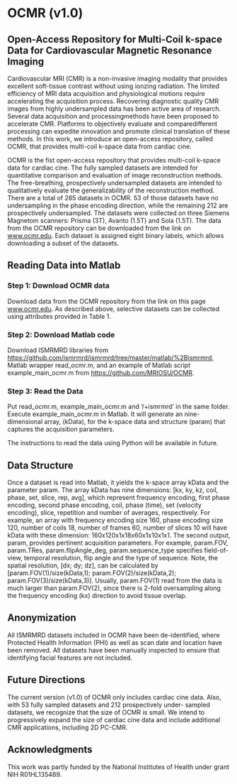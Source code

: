 # OCMR (v1.0) 
## Open-Access Repository for Multi-Coil k-space Data for Cardiovascular Magnetic Resonance Imaging

Cardiovascular MRI (CMR) is a non-invasive imaging modality that provides excellent soft-tissue contrast without using ionzing radiation. The limited efficiency of MRI data acquisition and physiological motions require accelerating the acquisition process. Recovering diagnostic quality CMR images from highly undersampled data has been active area of research. Several data acquisition and processingmethods have been proposed to accelerate CMR. Platforms to objectively evaluate and comparedifferent processing can expedite innovation and promote clinical translation of these methods. In this work, we introduce an open-access repository, called OCMR, that provides multi-coil k-space data from cardiac cine.

OCMR is the fist open-access repository that provides multi-coil k-space data for cardiac cine. The fully sampled datasets are intended for quantitative comparison and evaluation of image reconstruction methods. The free-breathing, prospectively undersampled datasets are intended to qualitatively evaluate the generalizability of the reconstruction method. There are a total of 265 datasets in OCMR. 53 of those datasets have no undersampling in the phase encoding direction, while the remaining 212 are prospectively undersampled. The datasets were collected on three Siemens Magnetom scanners: Prisma (3T), Avanto (1.5T) and Sola (1.5T). The data from the OCMR repository can be downloaded from the link on www.ocmr.edu. Each dataset is assigned eight binary labels, which allows downloading a subset of the datasets.


## Reading Data into Matlab
### Step 1: Download OCMR data
Download data from the OCMR repository from the link on this page www.ocmr.edu.
As described above, selective datasets can be collected using attributes provided in Table 1.
### Step 2: Download Matlab code
Download ISMRMRD libraries from https://github.com/ismrmrd/ismrmrd/tree/master/matlab/%2Bismrmrd, Matlab wrapper read_ocmr.m, and an example of Matlab script example_main_ocmr.m from https://github.com/MRIOSU/OCMR.
### Step 3: Read the Data
Put read_ocmr.m, example_main_ocmr.m and ‘/+ismrmrd’ in the same folder. Execute example_main_ocmr.m in Matlab.
It will generate an nine-dimensional array, (kData),
for the k-space data and structure (param) that captures the acquisition parameters.

The instructions to read the data using Python will be available
in future.

## Data Structure
Once a dataset is read into Matlab, it yields the k-space array kData and the parameter param.
The array kData has nine dimensions: [kx, ky, kz, coil, phase, set, slice, rep, avg], which represent
frequency encoding, first phase encoding, second phase encoding, coil, phase (time), set (velocity
encoding), slice, repetition and number of averages, respectively. For example, an array with
frequency encoding size 160, phase encoding size 120, number of coils 18, number of frames 60,
number of slices 10 will have kData with these dimension: 160x120x1x18x60x1x10x1x1.
The second output, param, provides pertinent acquisition parameters. For example, param.FOV,
param.TRes, param.flipAngle_deg, param.sequence_type specifies field-of-view, temporal resolution,
flip angle and the type of sequence. Note, the spatial resolution, [dx; dy; dz], can be calculated
by [param.FOV(1)/size(kData,1); param.FOV(2)/size(kData,2); param.FOV(3)/size(kData,3)].
Usually, param.FOV(1) read from the data is much larger than param.FOV(2), since there is 2-fold
oversampling along the frequency encoding (kx) direction to avoid tissue overlap.
## Anonymization
All ISMRMRD datasets included in OCMR have been de-identified, where Protected Health Information
(PHI) as well as scan date and location have been removed. All datasets have been manually
inspected to ensure that identifying facial features are not included.

## Future Directions
The current version (v1.0) of OCMR
only includes cardiac cine data. Also, with 53 fully sampled datasets and 212 prospectively under-
sampled datasets, we recognize that the size of OCMR is small. We intend to progressively expand
the size of cardiac cine data and include additional CMR applications, including 2D PC-CMR.
## Acknowledgments
This work was partly funded by the National Institutes of Health under grant NIH R01HL135489.
